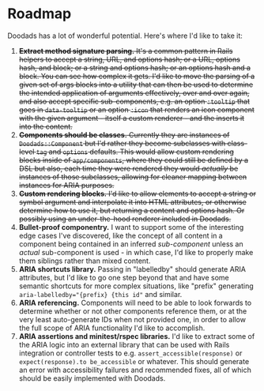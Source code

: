 # Roadmap

Doodads has a lot of wonderful potential. Here's where I'd like to take it:

1. ~~**Extract method signature parsing.** It's a common pattern in Rails helpers to accept a string, URL, and options hash; or a URL, options hash, and block; or a string and options hash; or an options hash and a block. You can see how complex it gets. I'd like to move the parsing of a given set of args blocks into a utility that can then be used to determine the intended application of arguments effectively, over and over again, and also accept specific sub-components, e.g. an option `:tooltip` that goes in `data-tooltip` or an option `:icon` that renders an icon component with the given argument - itself a custom renderer - and the inserts it into the content.~~
2. ~~**Components should be classes.** Currently they are instances of `Doodads::Component` but I'd rather they become subclasses with class-level `tag` and `options` defaults. This would allow custom rendering blocks inside of `app/components`, where they could still be defined by a DSL but also, each time they were rendered they would *actually* be instances of those subclasses, allowing for cleaner mapping between instances for ARIA purposes.~~
3. ~~**Custom rendering blocks.** I'd like to allow elements to accept a string or symbol argument and interpolate it into HTML attributes, or otherwise determine how to use it, but returning a content and options hash. Or possibly using an under-the-hood renderer included in Doodads.~~
4. **Bullet-proof componentry.** I want to support some of the interesting edge cases I've discovered, like the concept of all content in a component being contained in an inferred _sub-component_ unless an _actual_ sub-component is used - in which case, I'd like to properly make them siblings rather than mixed content.
5. **ARIA shortcuts library.** Passing in "labelledby" should generate ARIA attributes, but I'd like to go one step beyond that and have some semantic shortcuts for more complex situations, like "prefix" generating `aria-labelledby="{prefix} {this id"` and similar.
6. **ARIA referencing.** Components will need to be able to look forwards to determine whether or not other components reference them, or at the very least auto-generate IDs when not provided one, in order to allow the full scope of ARIA functionality I'd like to accomplish.
7. **ARIA assertions and minitest/rspec libraries.** I'd like to extract some of the ARIA logic into an external library that can be used with Rails integration or controller tests to e.g. `assert_accessible(response)` or `expect(response).to be_accessible` or whatever. This should generate an error with accessibility failures and recommended fixes, all of which should be easily implemented with Doodads.
